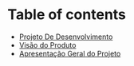 # Table of contents

* [Projeto De Desenvolvimento](README.md)
* [Visão do Produto](visao-do-produto.md)
* [Apresentação Geral do Projeto](apresentacao-geral-do-projeto.md)
